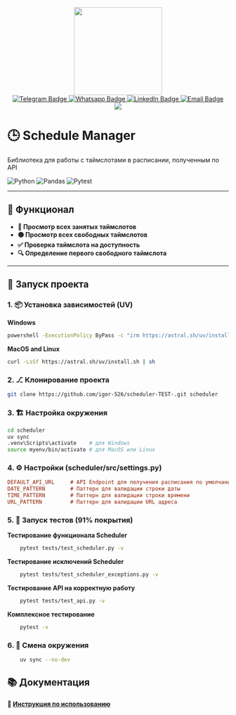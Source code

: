 <div id="header" align="center">
  <img src="https://media4.giphy.com/media/v1.Y2lkPTc5MGI3NjExdHc5YmZmNjNhZjdxbWltdzhyZzVlb2I4a29wbjJubm4yYWRtOGRsNyZlcD12MV9pbnRlcm5hbF9naWZfYnlfaWQmY3Q9Zw/Xa5hvKCuiZqV7ldUyV/giphy.gif" width="200"/>
</div>

<div id="badges" align="center">
  <a href="https://t.me/devil_on_the_wheel">
    <img src="https://img.shields.io/badge/telegram-26A5E4?style=for-the-badge&logo=telegram&logoColor=white" alt="Telegram Badge"/>
  </a>
  <a href="https://wa.me/+79117488008">
    <img src="https://img.shields.io/badge/whatsapp-25D366?style=for-the-badge&logo=whatsapp&logoColor=white" alt="Whatsapp Badge"/>
  </a>
  <a href="https://www.linkedin.com/in/igor526/">
    <img src="https://img.shields.io/badge/LinkedIn-0A66C2?style=for-the-badge&logo=linkedin&logoColor=white" alt="LinkedIn Badge"/>
  </a>
  <a href="igor-526@yandex.ru">
    <img src="https://img.shields.io/badge/email-orange?style=for-the-badge&logo=mail.ru&logoColor=white" alt="Email Badge"/>
  </a>
</div>

<div id="view_counter" align="center">
  <img src="https://komarev.com/ghpvc/?username=igor-526&color=blue&style=for-the-badge&label=ПРОСМОТРЫ"/>
</div>

# 🕒 Schedule Manager

Библиотека для работы с таймслотами в расписании, полученным по API

![Python](https://img.shields.io/badge/Python-3.13+-blue?logo=python&logoColor=white&style=for-the-badge&labelColor=3776AB&colorA=2C3E50)
![Pandas](https://img.shields.io/badge/Data_Analysis-Pandas-130654?style=for-the-badge&logo=pandas)
![Pytest](https://img.shields.io/badge/Testing(Cov=91%25)-Pytest-0A9EDC?style=for-the-badge&logo=pytest)

---

## 📅 Функционал

- **🔴 Просмотр всех занятых таймслотов**
- **🟢 Просмотр всех свободных таймслотов**
- **✅ Проверка таймслота на доступность**
- **🔍 Определение первого свободного таймслота**

---

## 🚀 Запуск проекта

### 1. 📦 Установка зависимостей (UV)
**Windows**
```bash
powershell -ExecutionPolicy ByPass -c "irm https://astral.sh/uv/install.ps1 | iex"
```
**MacOS and Linux**
```bash
curl -LsSf https://astral.sh/uv/install.sh | sh
```

### 2. ⎇ Клонирование проекта
```bash
git clone https://github.com/igor-526/scheduler-TEST-.git scheduler
```

### 3. 🏗️ Настройка окружения
```bash
cd scheduler
uv sync
.venv\Scripts\activate    # для Windows
source myenv/bin/activate # для MacOS или Linux
```

### 4. ⚙️ Настройки (scheduler/src/settings.py)
```ini
DEFAULT_API_URL     # API Endpoint для получения расписания по умолчанию
DATE_PATTERN        # Паттерн для валидации строки даты
TIME_PATTERN        # Паттерн для валидации строки времени
URL_PATTERN         # Паттерн для валидации URL адреса
```

### 5. 🧪 Запуск тестов (91% покрытия)
**Тестирование функционала Scheduler**
```bash
    pytest tests/test_scheduler.py -v
```
**Тестирование исключений Scheduler**
```bash
    pytest tests/test_scheduler_exceptions.py -v
```
**Тестирование API на корректную работу**
```bash
    pytest tests/test_api.py -v
```
**Комплексное тестирование**
```bash
    pytest -v
```

### 6. 🔄 Смена окружения
```bash
    uv sync --no-dev
```

## 📚 Документация
#### 📄 [Инструкция по использованию](./docs/usage_instruction.md)



